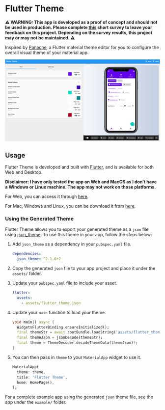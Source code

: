 # Flutter Theme

**⚠️ WARNING: This app is developed as a proof of concept and should not be used in production. Please complete [this](https://forms.gle/yqpBtK7EssCbdnZq7) short survey to leave your feedback on this project. Depending on the survey results, this project may or may not be maintained. ⚠️**

Inspired by [Panache](https://github.com/rxlabz/panache), a Flutter material theme editor for you to configure the overall visual theme of your material app.

![Flutter Theme Screenshot](images/screenshot.png)

## Usage

Flutter Theme is developed and built with [Flutter](https://flutter.dev/), and is available for both Web and Desktop.

**Disclaimer: I have only tested the app on Web and MacOS as I don't have a Windows or Linux machine. The app may not work on those platforms.**

For Web, you can access it through [here](https://zeshuaro.github.io/flutter_theme/). 

For Mac, Windows and Linux, you can be download it from [here](https://github.com/zeshuaro/flutter_theme/releases).

### Using the Generated Theme

Flutter Theme allows you to export your generated theme as a `json` file using [json_theme](https://pub.dev/packages/json_theme). To use this theme in your app, follow the steps below:

1. Add `json_theme` as a dependency in your `pubspec.yaml` file.

    ```yml
    dependencies:
      json_theme: ^2.1.0+2
    ```

2. Copy the generated `json` file to your app project and place it under the `assets/` folder.
   
3. Update your `pubspec.yaml` file to include your asset.

    ```yml
    flutter:
      assets:
        - assets/flutter_theme.json
    ```

4. Update your `main` function to load your theme. 

    ```dart
    void main() async {
      WidgetsFlutterBinding.ensureInitialized();
      final themeStr = await rootBundle.loadString('assets/flutter_theme.json');
      final themeJson = jsonDecode(themeStr);
      final theme = ThemeDecoder.decodeThemeData(themeJson)!;
    }
    ```

5. You can then pass in `theme` to your `MaterialApp` widget to use it.

    ```dart
    MaterialApp(
      theme: theme,
      title: 'Flutter Theme',
      home: HomePage(),
    );
    ```

For a complete example app using the generated `json` theme file, see the app under the `example/` folder.
